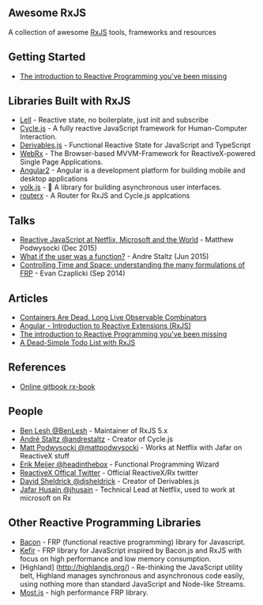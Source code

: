 Awesome RxJS
------------

A collection of awesome [RxJS](hhttps://github.com/Reactive-Extensions/RxJS) tools, frameworks and resources

## Getting Started
 - [The introduction to Reactive Programming you've been missing](https://gist.github.com/staltz/868e7e9bc2a7b8c1f754)

## Libraries Built with RxJS
 - [Lell](https://github.com/arkverse/lell) - Reactive state, no boilerplate, just init and subscribe
 - [Cycle.js](https://cycle.js.org) - A fully reactive JavaScript framework for Human-Computer Interaction.
 - [Derivables.js](https://github.com/ds300/derivablejs) - Functional Reactive State for JavaScript and TypeScript
 - [WebRx](https://webrx.org) - The Browser-based MVVM-Framework for ReactiveX-powered Single Page Applications.
 - [Angular2](https://angular.io/) - Angular is a development platform for building mobile and desktop applications
 - [yolk.js](https://github.com/garbles/yolk) - :egg: A library for building asynchronous user interfaces.
 - [routerx](https://github.com/bcoop713/routerx) - A Router for RxJS and Cycle.js applcations

## Talks
 - [Reactive JavaScript at Netflix, Microsoft and the World](https://www.youtube.com/watch?v=KOOT7BArVHQ) - Matthew Podwysocki (Dec 2015)
 - [What if the user was a function?](https://www.youtube.com/watch?v=1zj7M1LnJV4) - Andre Staltz (Jun 2015)
 - [Controlling Time and Space: understanding the many formulations of FRP](https://www.youtube.com/watch?v=Agu6jipKfYw) - Evan Czaplicki (Sep 2014)

## Articles
 - [Containers Are Dead. Long Live Observable Combinators](https://medium.com/@milankinen/containers-are-dead-long-live-observable-combinators-2cb0c1f06c96#.4e639jlf5)
 - [ Angular - Introduction to Reactive Extensions (RxJS)](https://medium.com/google-developer-experts/angular-introduction-to-reactive-extensions-rxjs-a86a7430a61f#.4xdsm88gq)
 - [The introduction to Reactive Programming you've been missing](https://gist.github.com/staltz/868e7e9bc2a7b8c1f754)
 - [A Dead-Simple Todo List with RxJS](http://blog.edanschwartz.com/2015/09/18/dead-simple-rxjs-todo-list/?utm_medium=email)

## References
 - [Online gitbook rx-book](https://xgrommx.github.io/rx-book/index.html)
 
## People
 - [Ben Lesh @BenLesh](https://twitter.com/BenLesh) - Maintainer of RxJS 5.x
 - [André Staltz @andrestaltz](https://twitter.com/andrestaltz) - Creator of Cycle.js
 - [Matt Podwysocki @mattpodwysocki](https://twitter.com/mattpodwysocki) - Works at Netflix with Jafar on ReactiveX stuff
 - [Erik Meijer @headinthebox](https://twitter.com/headinthebox) - Functional Programming Wizard
 - [ReactiveX Offical Twitter](https://twitter.com/ReactiveX) - Official ReactiveX/Rx twitter
 - [David Sheldrick @djsheldrick](https://twitter.com/djsheldrick) - Creator of Derivables.js
 - [Jafar Husain @jhusain](https://twitter.com/djsheldrick) - Technical Lead at Netflix, used to work at microsoft on Rx


## Other Reactive Programming Libraries
* [Bacon](https://github.com/baconjs/bacon.js) - FRP (functional reactive programming) library for Javascript.
* [Kefir](https://github.com/pozadi/kefir) - FRP library for JavaScript inspired by Bacon.js and RxJS with focus on high performance and low memory consumption.
* [Highland] (http://highlandjs.org/) - Re-thinking the JavaScript utility belt, Highland manages synchronous and asynchronous code easily, using nothing more than standard JavaScript and Node-like Streams.
* [Most.js](https://github.com/cujojs/most) - high performance FRP library.
